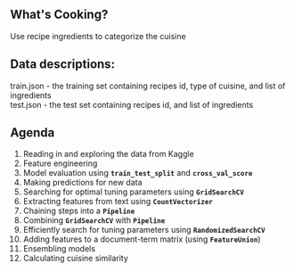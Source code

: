 ## What's Cooking?

Use recipe ingredients to categorize the cuisine

## Data descriptions:

train.json - the training set containing recipes id, type of cuisine, and list of ingredients  
test.json - the test set containing recipes id, and list of ingredients

## Agenda

1. Reading in and exploring the data from Kaggle
2. Feature engineering
3. Model evaluation using **`train_test_split`** and **`cross_val_score`**
4. Making predictions for new data
5. Searching for optimal tuning parameters using **`GridSearchCV`**
6. Extracting features from text using **`CountVectorizer`**
7. Chaining steps into a **`Pipeline`**
8. Combining **`GridSearchCV`** with **`Pipeline`**
9. Efficiently search for tuning parameters using **`RandomizedSearchCV`**
10. Adding features to a document-term matrix (using **`FeatureUnion`**)
11. Ensembling models
12. Calculating cuisine similarity
